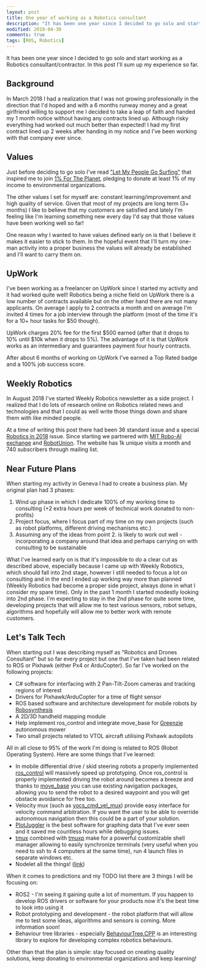 ```yaml
---
layout: post
title: One year of working as a Robotics consultant
description: "It has been one year since I decided to go solo and start working as a Robotics consultant/contractor. In this post I'll sum up my experience so far"
modified: 2019-04-30
comments: true
tags: [ROS, Robotics]
---
```


It has been one year since I decided to go solo and start working as a Robotics consultant/contractor. In this post I'll sum up my experience so far.

<!-- more -->

## Background

In March 2018 I had a realization that I was not growing professionally in the direction that I'd hoped and with a 6 months runway money and a great girlfriend willing to support me I decided to take a leap of faith and handed my 1 month notice without having any contracts lined up. Although risky everything had worked out much better than expected! I had my first contract lined up 2 weeks after handing in my notice and I've been working with that company ever since.

## Values

Just before deciding to go solo I've read ["Let My People Go Surfing"](https://msadowski.github.io/lets-learn-from-patagonia/) that inspired me to join [1% For The Planet](https://msadowski.github.io/one-percent-for-the-planet/), pledging to donate at least 1% of my income to environmental organizations.

The other values I set for myself are: constant learning/improvement and high quality of service. Given that most of my projects are long term (3+ months) I like to believe that my customers are satisfied and lately I'm feeling like I'm learning something new every day I'd say that those values have been working well so far!

One reason why I wanted to have values defined early on is that I believe it makes it easier to stick to them. In the hopeful event that I'll turn my one-man activity into a proper business the values will already be established and I'll want to carry them on.

## UpWork

I've been working as a freelancer on UpWork since I started my activity and it had worked quite well! Robotics being a niche field on UpWork there is a low number of contracts available but on the other hand there are not many applicants. On average I apply to 2 contracts a month and on average I'm invited 4 times for a job interview through the platform (most of the time it's for a 10+ hour tasks for $50 though).

UpWork charges 20% fee for the first $500 earned (after that it drops to 10% until $10k when it drops to 5%). The advantage of it is that UpWork works as an intermediary and guarantees payment four hourly contracts.

After about 6 months of working on UpWork I've earned a Top Rated badge and a 100% job success score.

## Weekly Robotics

In August 2018 I've started Weekly Robotics newsletter as a side project. I realized that I do lots of research online on Robotics related news and technologies and that I could as well write those things down and share them with like minded people.

At a time of writing this post there had been 36 standard issue and a special [Robotics in 2018](https://weeklyrobotics.com/weekly-robotics-2018) issue. Since starting we partnered with [MIT Robo-AI exchange](https://robo-ai.org/gallery) and [RobotUnion](https://robotunion.eu/robotunion-community-partners/). The website has 1k unique visits a month and 740 subscribers through mailing list.

## Near Future Plans

When starting my activity in Geneva I had to create a business plan. My original plan had 3 phases:

1. Wind up phase in which I dedicate 100% of my working time to consulting (+2 extra hours per week of technical work donated to non-profits)
2. Project focus, where I focus part of my time on my own projects (such as robot platforms, different driving mechanisms etc.)
3. Assuming any of the ideas from point 2. is likely to work out well - incorporating a company around that idea and perhaps carrying on with consulting to be sustainable

What I've learned early on is that it's impossible to do a clear cut as described above, especially because I came up with Weekly Robotics, which should fall into 2nd stage, however I still needed to focus a lot on consulting and in the end I ended up working way more than planned (Weekly Robotics had become a proper side project, always done in what I consider my spare time). Only in the past 1 month I started modestly looking into 2nd phase. I'm expecting to stay in the 2nd phase for quite some time, developing projects that will allow me to test various sensors, robot setups, algorithms and hopefully will allow me to better work with remote customers.

## Let's Talk Tech

When starting out I was describing myself as "Robotics and Drones Consultant" but so far every project but one that I've taken had been related to ROS or Pixhawk (either Px4 or ArduCopter). So far I've worked on the following projects:

* C# software for interfacing with 2 Pan-Tilt-Zoom cameras and tracking regions of interest
* Drivers for Pixhawk/ArduCopter for a time of flight sensor
* ROS based software and architecture development for mobile robots by [Robosynthesis](http://robosynthesis.com/)
* A 2D/3D handheld mapping module
* Help implement ros_control and integrate move_base for [Greenzie](https://www.greenzie.co/) autonomous mower
* Two small projects related to VTOL aircraft utilising Pixhawk autopilots

All in all close to 95% of the work I'm doing is related to ROS (Robot Operating System). Here are some things that I've learned:

* In mobile differential drive / skid steering robots a properly implemented [ros_control](http://wiki.ros.org/ros_control) will massively speed up prototyping. Once ros_control is properly implemented driving the robot around becomes a breeze and thanks to [move_base](http://wiki.ros.org/move_base) you can use existing navigation packages, allowing you to send the robot to a desired waypoint and you will get obstacle avoidance for free too.
* Velocity mux (such as [yocs_cmd_vel_mux](http://wiki.ros.org/yocs_cmd_vel_mux)) provide easy interface for velocity command arbitration. If you want the user to be able to override autonomous navigation then this could be a part of your solution.
* [PlotJuggler](http://wiki.ros.org/plotjuggler) is the best software for graphing data that I've ever seen and it saved me countless hours while debugging issues.
* [tmux](https://github.com/tmux/tmux) combined with [tmuxp](https://github.com/tmux-python/tmuxp) make for a powerful customizable shell manager allowing to easily synchronize terminals (very useful when you need to ssh to 4 computers at the same time), run 4 launch files in separate windows etc.
* Nodelet all the things! ([link](https://www.clearpathrobotics.com/assets/guides/ros/Nodelet%20Everything.html))

When it comes to predictions and my TODO list there are 3 things I will be focusing on:

* ROS2 - I'm seeing it gaining quite a lot of momentum. If you happen to develop ROS drivers or software for your products now it's the best time to look into using it
* Robot prototyping and development - the robot platform that will allow me to test some ideas, algorithms and sensors is coming. More information soon!
* Behaviour tree libraries - especially [BehaviourTree.CPP](https://github.com/BehaviorTree/BehaviorTree.CPP/) is an interesting library to explore for developing complex robotics behaviours.

Other than that the plan is simple: stay focused on creating quality solutions, keep donating to environmental organizations and keep learning!
